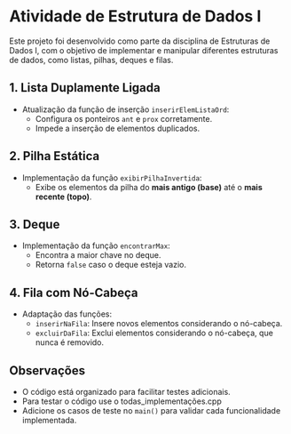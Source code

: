 # Atividade de Estrutura de Dados I

Este projeto foi desenvolvido como parte da disciplina de Estruturas de Dados I, com o objetivo de implementar e manipular diferentes estruturas de dados, como listas, pilhas, deques e filas.

## 1. Lista Duplamente Ligada
- Atualização da função de inserção `inserirElemListaOrd`:
  - Configura os ponteiros `ant` e `prox` corretamente.
  - Impede a inserção de elementos duplicados.

## 2. Pilha Estática
- Implementação da função `exibirPilhaInvertida`:
  - Exibe os elementos da pilha do **mais antigo (base)** até o **mais recente (topo)**.

## 3. Deque
- Implementação da função `encontrarMax`:
  - Encontra a maior chave no deque.
  - Retorna `false` caso o deque esteja vazio.

## 4. Fila com Nó-Cabeça
- Adaptação das funções:
  - `inserirNaFila`: Insere novos elementos considerando o nó-cabeça.
  - `excluirDaFila`: Exclui elementos considerando o nó-cabeça, que nunca é removido.

## Observações
- O código está organizado para facilitar testes adicionais.
- Para testar o código use o todas_implementações.cpp
- Adicione os casos de teste no `main()` para validar cada funcionalidade implementada.
